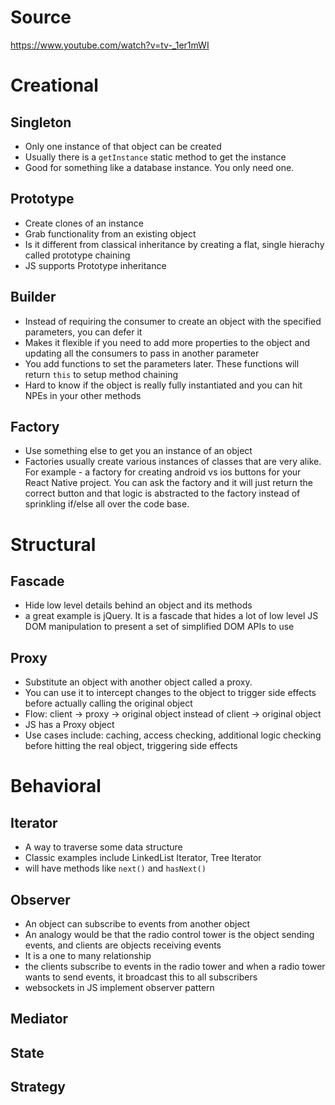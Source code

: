 # Source
https://www.youtube.com/watch?v=tv-_1er1mWI

# Creational
## Singleton
- Only one instance of that object can be created
- Usually there is a `getInstance` static method to get the instance
- Good for something like a database instance. You only need one.
## Prototype
- Create clones of an instance
- Grab functionality from an existing object
- Is it different from classical inheritance by creating a flat, single hierachy called prototype chaining
- JS supports Prototype inheritance
## Builder
- Instead of requiring the consumer to create an object with the specified parameters, you can defer it
- Makes it flexible if you need to add more properties to the object and updating all the consumers to pass in another parameter
- You add functions to set the parameters later. These functions will return `this` to setup method chaining
- Hard to know if the object is really fully instantiated and you can hit NPEs in your other methods
## Factory
- Use something else to get you an instance of an object
- Factories usually create various instances of classes that are very alike. For example - a factory for creating android vs ios buttons for your React Native project. You can ask the factory and it will just return the correct button and that logic is abstracted to the factory instead of sprinkling if/else all over the code base.

# Structural
## Fascade
- Hide low level details behind an object and its methods
- a great example is jQuery. It is a fascade that hides a lot of low level JS DOM manipulation to present a set of simplified DOM APIs to use
## Proxy
- Substitute an object with another object called a proxy.
- You can use it to intercept changes to the object to trigger side effects before actually calling the original object
- Flow: client -> proxy -> original object instead of client -> original object
- JS has a Proxy object
- Use cases include: caching, access checking, additional logic checking before hitting the real object, triggering side effects

# Behavioral
## Iterator
- A way to traverse some data structure
- Classic examples include LinkedList Iterator, Tree Iterator
- will have methods like `next()` and `hasNext()`

## Observer
- An object can subscribe to events from another object
- An analogy would be that the radio control tower is the object sending events, and clients are objects receiving events
- It is a one to many relationship
- the clients subscribe to events in the radio tower and when a radio tower wants to send events, it broadcast this to all subscribers
- websockets in JS implement observer pattern

## Mediator
## State
## Strategy
